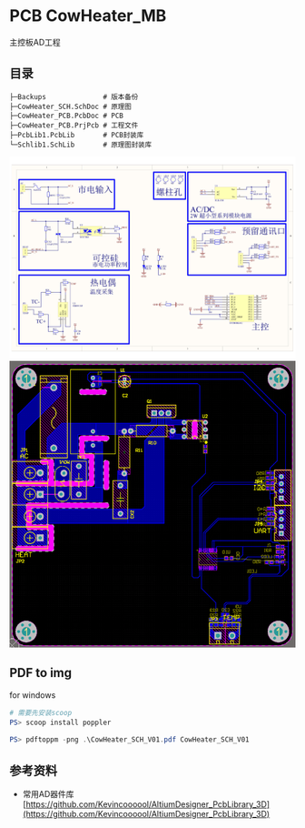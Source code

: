 # PCB CowHeater_MB

主控板AD工程

## 目录

```plaintext
├─Backups              # 版本备份
├─CowHeater_SCH.SchDoc # 原理图
├─CowHeater_PCB.PcbDoc # PCB
├─CowHeater_PCB.PrjPcb # 工程文件
├─PcbLib1.PcbLib       # PCB封装库
└─Schlib1.SchLib       # 原理图封装库
```

![sch](./Backups/V01/CowHeater_SCH_V01.png)
![sch](./Backups/V01/CowHeater_PCB_V01.png)

## PDF to img

for windows

```powershell
# 需要先安装scoop
PS> scoop install poppler
```

```powershell
PS> pdftoppm -png .\CowHeater_SCH_V01.pdf CowHeater_SCH_V01
```

## 参考资料

- 常用AD器件库 [https://github.com/Kevincoooool/AltiumDesigner_PcbLibrary_3D](https://github.com/Kevincoooool/AltiumDesigner_PcbLibrary_3D)
